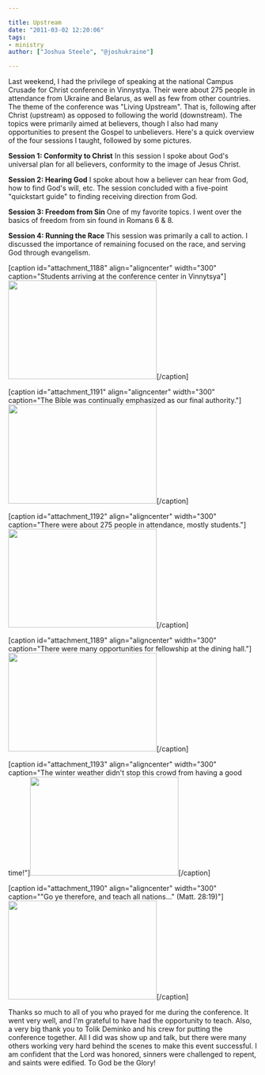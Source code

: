 ```yaml
---

title: Upstream
date: "2011-03-02 12:20:06"
tags:
- ministry
author: ["Joshua Steele", "@joshukraine"]

---
```


Last weekend, I had the privilege of speaking at the national Campus Crusade for Christ conference in Vinnystya. Their were about 275 people in attendance from Ukraine and Belarus, as well as few from other countries. The theme of the conference was "Living Upstream". That is, following after Christ (upstream) as opposed to following the world (downstream). The topics were primarily aimed at believers, though I also had many opportunities to present the Gospel to unbelievers. Here's a quick overview of the four sessions I taught, followed by some pictures.

<strong>Session 1: Conformity to Christ</strong>
In this session I spoke about God's universal plan for all believers, conformity to the image of Jesus Christ.

<strong>Session 2: Hearing God</strong>
I spoke about how a believer can hear from God, how to find God's will, etc. The session concluded with a five-point "quickstart guide" to finding receiving direction from God.

<strong>Session 3: Freedom from Sin</strong>
One of my favorite topics. I went over the basics of freedom from sin found in Romans 6 &amp; 8.

<strong>Session 4: Running the Race
</strong>This session was primarily a call to action. I discussed the importance of remaining focused on the race, and serving God through evangelism.

[caption id="attachment_1188" align="aligncenter" width="300" caption="Students arriving at the conference center in Vinnytsya"]<a href="//d21yo20tm8bmc2.cloudfront.net/2011/03/ZBK_2011-6.jpg"><img class="size-medium wp-image-1188" title="ZBK_2011-6" src="//d21yo20tm8bmc2.cloudfront.net/2011/03/ZBK_2011-6-300x199.jpg" alt="" width="300" height="199" /></a>[/caption]

[caption id="attachment_1191" align="aligncenter" width="300" caption="The Bible was continually emphasized as our final authority."]<a href="//d21yo20tm8bmc2.cloudfront.net/2011/03/ZBK_2011-117.jpg"><img class="size-medium wp-image-1191" title="ZBK_2011-117" src="//d21yo20tm8bmc2.cloudfront.net/2011/03/ZBK_2011-117-300x200.jpg" alt="" width="300" height="200" /></a>[/caption]

[caption id="attachment_1192" align="aligncenter" width="300" caption="There were about 275 people in attendance, mostly students."]<a href="//d21yo20tm8bmc2.cloudfront.net/2011/03/ZBK_2011-122.jpg"><img class="size-medium wp-image-1192" title="ZBK_2011-122" src="//d21yo20tm8bmc2.cloudfront.net/2011/03/ZBK_2011-122-300x199.jpg" alt="" width="300" height="199" /></a>[/caption]

[caption id="attachment_1189" align="aligncenter" width="300" caption="There were many opportunities for fellowship at the dining hall."]<a href="//d21yo20tm8bmc2.cloudfront.net/2011/03/ZBK_2011-13.jpg"><img class="size-medium wp-image-1189" title="ZBK_2011-13" src="//d21yo20tm8bmc2.cloudfront.net/2011/03/ZBK_2011-13-300x199.jpg" alt="" width="300" height="199" /></a>[/caption]

[caption id="attachment_1193" align="aligncenter" width="300" caption="The winter weather didn&#39;t stop this crowd from having a good time!"]<a href="//d21yo20tm8bmc2.cloudfront.net/2011/03/ZBK_2011-167.jpg"><img class="size-medium wp-image-1193" title="ZBK_2011-167" src="//d21yo20tm8bmc2.cloudfront.net/2011/03/ZBK_2011-167-300x199.jpg" alt="" width="300" height="199" /></a>[/caption]

[caption id="attachment_1190" align="aligncenter" width="300" caption="&quot;Go ye therefore, and teach all nations...&quot; (Matt. 28:19)"]<a href="//d21yo20tm8bmc2.cloudfront.net/2011/03/ZBK_2011-35.jpg"><img class="size-medium wp-image-1190" title="ZBK_2011-35" src="//d21yo20tm8bmc2.cloudfront.net/2011/03/ZBK_2011-35-300x199.jpg" alt="" width="300" height="199" /></a>[/caption]

Thanks so much to all of you who prayed for me during the conference. It went very well, and I'm grateful to have had the opportunity to teach. Also, a very big thank you to Tolik Deminko and his crew for putting the conference together. All I did was show up and talk, but there were many others working very hard behind the scenes to make this event successful. I am confident that the Lord was honored, sinners were challenged to repent, and saints were edified. To God be the Glory!
